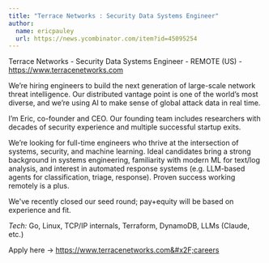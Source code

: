 ```yaml
---
title: "Terrace Networks : Security Data Systems Engineer"
author:
  name: ericpauley
  url: https://news.ycombinator.com/item?id=45095254
---
```

Terrace Networks - Security Data Systems Engineer - REMOTE (US) - <a href="https:&#x2F;&#x2F;www.terracenetworks.com" rel="nofollow">https:&#x2F;&#x2F;www.terracenetworks.com</a>

We’re hiring engineers to build the next generation of large-scale network threat intelligence. Our distributed vantage point is one of the world’s most diverse, and we’re using AI to make sense of global attack data in real time.

I’m Eric, co-founder and CEO. Our founding team includes researchers with decades of security experience and multiple successful startup exits.

We’re looking for full-time engineers who thrive at the intersection of systems, security, and machine learning. Ideal candidates bring a strong background in systems engineering, familiarity with modern ML for text&#x2F;log analysis, and interest in automated response systems (e.g. LLM-based agents for classification, triage, response). Proven success working remotely is a plus.

We&#x27;ve recently closed our seed round; pay+equity will be based on experience and fit.

*Tech:* Go, Linux, TCP&#x2F;IP internals, Terraform, DynamoDB, LLMs (Claude, etc.)

Apply here → <a href="https:&#x2F;&#x2F;www.terracenetworks.com&#x2F;careers" rel="nofollow">https:&#x2F;&#x2F;www.terracenetworks.com&#x2F;careers</a>
<JobApplication />
